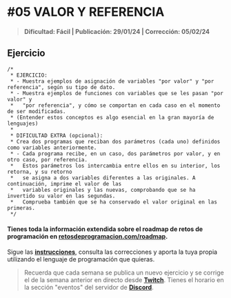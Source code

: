 # #05 VALOR Y REFERENCIA
> #### Dificultad: Fácil | Publicación: 29/01/24 | Corrección: 05/02/24

## Ejercicio

```
/*
 * EJERCICIO:
 * - Muestra ejemplos de asignación de variables "por valor" y "por referencia", según su tipo de dato.
 * - Muestra ejemplos de funciones con variables que se les pasan "por valor" y 
 *   "por referencia", y cómo se comportan en cada caso en el momento de ser modificadas.
 * (Entender estos conceptos es algo esencial en la gran mayoría de lenguajes)
 *
 * DIFICULTAD EXTRA (opcional):
 * Crea dos programas que reciban dos parámetros (cada uno) definidos como variables anteriormente.
 * - Cada programa recibe, en un caso, dos parámetros por valor, y en otro caso, por referencia.
 *   Estos parámetros los intercambia entre ellos en su interior, los retorna, y su retorno
 *   se asigna a dos variables diferentes a las originales. A continuación, imprime el valor de las
 *   variables originales y las nuevas, comprobando que se ha invertido su valor en las segundas.
 *   Comprueba también que se ha conservado el valor original en las primeras.
 */
```
#### Tienes toda la información extendida sobre el roadmap de retos de programación en **[retosdeprogramacion.com/roadmap](https://retosdeprogramacion.com/roadmap)**.

Sigue las **[instrucciones](../../README.md)**, consulta las correcciones y aporta la tuya propia utilizando el lenguaje de programación que quieras.

> Recuerda que cada semana se publica un nuevo ejercicio y se corrige el de la semana anterior en directo desde **[Twitch](https://twitch.tv/mouredev)**. Tienes el horario en la sección "eventos" del servidor de **[Discord](https://discord.gg/mouredev)**.